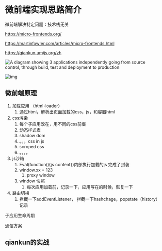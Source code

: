 # 微前端实现思路简介

微前端解决特定问题：技术栈无关

https://micro-frontends.org/

https://martinfowler.com/articles/micro-frontends.html

https://qiankun.umijs.org/zh



![A diagram showing 3 applications independently going from source control, through build, test and deployment to production](https://martinfowler.com/articles/micro-frontends/deployment.png)



![img](https://pic1.zhimg.com/v2-2efaa89ac52b38913bdcc0f3603c8e58_1440w.jpg?source=172ae18b)




## 微前端原理

1. 加载应用 （html-loader）
   1. 通过html，解析出页面加载的css，js，和容器html
2. css污染
   1. 每个子应用改在，用不同的css前缀
   2. 动态样式表
   3. shadow dom
   4. 。。。css in js
   5. scroped css
   6. 。。。。
3. js沙箱
   1. Eval(function(){js content})内部执行加载的js  完成了封装
   2. window.xx = 123
      1. proxy window
   3. window 快照
      1. 每次应用加载前，记录一下，应用写在的时候，恢复一下
4. 路由切换
   1. 拦截一下addEventListener， 拦截一下hashchage，popstate（history）记录



子应用生命周期

通信方案



## qiankun的实战









